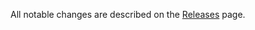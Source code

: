 All notable changes are described on the [Releases](https://github.com/und3f1ned/babel-plugin-react-element-info-index/releases) page.
